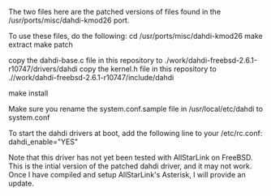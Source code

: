 The two files here are the patched versions of files found in the /usr/ports/misc/dahdi-kmod26 port.

To use these files, do the following:
cd /usr/ports/misc/dahdi-kmod26
make extract
make patch

copy the dahdi-base.c file in this repository to ./work/dahdi-freebsd-2.6.1-r10747/drivers/dahdi 
copy the kernel.h file in this repository to .//work/dahdi-freebsd-2.6.1-r10747/include/dahdi


make install

Make sure you rename the system.conf.sample file in /usr/local/etc/dahdi to system.conf


To start the dahdi drivers at boot, add the following line to your /etc/rc.conf:
dahdi_enable="YES"


Note that this driver has not yet been tested with AllStarLink on FreeBSD.  This is the intial version of the patched 
dahdi driver, and it may not work.  Once I have compiled and setup AllStarLink's Asterisk, I will provide an update.

